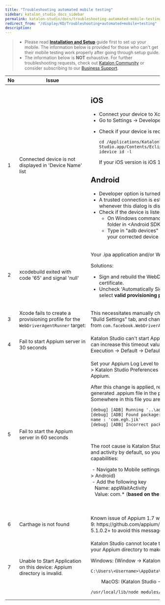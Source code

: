 ```yaml
---
title: "Troubleshooting automated mobile testing" 
sidebar: katalon_studio_docs_sidebar
permalink: katalon-studio/docs/troubleshooting-automated-mobile-testing.html 
redirect_from: "/display/KD/Troubleshooting+automated+mobile+testing" 
description: 
---
```

> *   Please read **[Installation and Setup](/display/KD/Before+You+Start)** guide first to set up your mobile. The information below is provided for those who can't get their mobile testing work properly after going through setup guide.
> *   The information below is **NOT** exhaustive. For further troubleshooting requests, check out [Katalon Community](https://forum.katalon.com/discussions) or consider subscribing to our [Business Support](https://www.katalon.com/support-service-options/).

<table><thead><tr><th>No</th><th>Issue</th><th>Solution</th></tr></thead><tbody><tr><td>1</td><td>Connected device is not displayed in 'Device Name' list</td><td><div><h2>iOS</h2><ul><li>Connect your&nbsp;device to Xcode.</li><li>Go to Settings -&gt;&nbsp;Developer&nbsp;&gt; turn ON&nbsp;UIAutomation.</li><li><p>Check if your device is recognized using the following commands on Terminal</p><div><div><pre><code>cd /Applications/Katalon\ Studio.app/Contents/Eclipse/configuration/resources/tools/imobiledevice&nbsp;
idevice_id -l</code></pre></div></div><p>If your iOS version is iOS 11, make sure Katalon Studio's version is 5.3+.</p></li></ul><h2>Android</h2><ul><li><span>Developer option is turned on.</span></li><li>A trusted<span>&nbsp;connection is established by&nbsp;</span>tapping<span>&nbsp;on 'Trust this computer' whenever this dialog is displayed on your device.</span></li><li><span>Check if the device is listed using&nbsp;</span>adb<span>&nbsp;command:</span><ul><li><span>On Windows command line/ MacOS terminal: Navigate to platform-tools folder in &lt;Android SDK folder&gt;\platform-tools.</span></li><li><span>Type in "adb&nbsp;devices" and observe devices listed there. Make sure that your corrected device is listed there with online status.&nbsp;</span></li></ul></li></ul></div></td></tr><tr><td>2</td><td>xcodebuild exited with code&nbsp;<span>'65'</span>&nbsp;and signal&nbsp;<span>'null'</span></td><td><p>Your .ipa application and/or WebDriverAgent is not signed correctly.</p><div>Solutions:</div><div><ul><li><span>Sign and rebuild the WebDriverAgent XCode project with your developer certificate.</span></li><li><span>Uncheck 'Automatically Signing' option from WebDriverAgentRunner and select <strong>valid provisioning profile</strong> (profile displayed as Eligible from the list)</span></li></ul></div></td></tr><tr><td>3</td><td><p>Xcode fails to create a provisioning profile for the <code>WebDriverAgentRunner</code>&nbsp;target:</p></td><td><div><p>This necessitates manually changing the bundle id for the target by going into the "Build Settings" tab, and changing the "Product Bundle Identifier" from&nbsp;<code>com.facebook.WebDriverAgentRunner</code>&nbsp;to something that Xcode will accept.</p></div></td></tr><tr><td>4</td><td><span>Fail to start Appium server in 30 seconds</span></td><td><span>Katalon Studio can't start Appium server within 30 seconds (default timeout). You can increase this timeout value from this settings: P</span>roject&nbsp;→ Settings&nbsp;→ Execution&nbsp;→ Default&nbsp;→ Default wait for elements timeout (in seconds)</td></tr><tr><td>5</td><td>Fail to start the Appium server in 60 seconds</td><td><div><p><span>Set your Appium Log Level to "Debug" which you can find this option in Windows &gt; Katalon Studio Preferences &gt; Katalon &gt; Mobile to generate debug logs of Appium.</span></p><p><span>After this change is applied, retry your record/spy session and then open generated&nbsp;.appium&nbsp;file in the project folder.&nbsp;</span><br><span>Somewhere in this file you are likely will see these lines:</span><span>&nbsp;</span></p><div><div><pre><code>[debug] [ADB] Running '..\adb.exe' with args: [...] 
[debug] [ADB] Found package: 'com.abc.def.xyz' and fully qualified activity name : 'com.egh.jik' 
[debug] [ADB] Incorrect package and activity. Retrying.</code></pre></div></div><p>&nbsp;</p><p><span>The root cause is Katalon Studio can't start application due to incorrect package and activity by default, so you need to add additional settings to desired capabilities:</span><span>&nbsp;</span></p><p><span>&nbsp;-&nbsp;Navigate to Mobile settings (Project &gt; Settings &gt; Execution &gt; Default &gt; Mobile &gt; Android)&nbsp;<br>&nbsp;-&nbsp;Add the following key<br>&nbsp; &nbsp;Name: appWaitActivity&nbsp;<br>&nbsp; &nbsp;Value: com.* (<strong>based on the prefix of 'Found package' log</strong>)</span></p><p><span><br></span></p></div></td></tr><tr><td>6</td><td>Carthage&nbsp;is not found</td><td><span>Known issue of Appium 1.7 with Xcode 9:</span><span>&nbsp;<a><span>https://github.com/appium/appium/issues/9344</span></a></span><span>, so please use Katalon Studio 5.1.0.2+ to avoid this message.</span></td></tr><tr><td>7</td><td>Unable to Start Application on this device: Appium directory is invalid.</td><td><div><p>Katalon Studio cannot locate the provided Appium directory. Please double check your Appium directory to make sure it should be as shown below:</p><p>Windows: (Window&nbsp;→ Katalon Studio Preferences&nbsp;→ Mobile&nbsp;→ Appium Directory)</p><div><div><pre><code>C:\Users\&lt;Username&gt;\AppData\Roaming\npm\node_modules\appium</code></pre></div></div><p>&nbsp; &nbsp; &nbsp; &nbsp; MacOS: (Katalon Studio&nbsp;→ Preferences&nbsp;→ Mobile&nbsp;→ Appium Directory)</p><div><div><pre><code>/usr/local/lib/node_modules/appium</code></pre></div></div></div></td></tr></tbody></table>